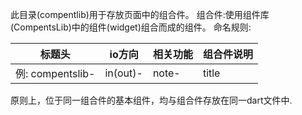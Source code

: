 此目录(compentlib)用于存放页面中的组合件。
组合件:使用组件库(CompentsLib)中的组件(widget)组合而成的组件。
命名规则:

| 标题头 | io方向 | 相关功能 | 组合件说明 |
| ---- | ---- | ---- | ---- |
| 例: compentslib- | in(out)- | note- | title |

原则上，位于同一组合件的基本组件，均与组合件存放在同一dart文件中.



